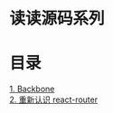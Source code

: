 # 读读源码系列


# 目录

<a href='Backbone/backbone.js'>1. Backbone</a></br>
<a href='react-router/README.md'>2. 重新认识 react-router</a></br>